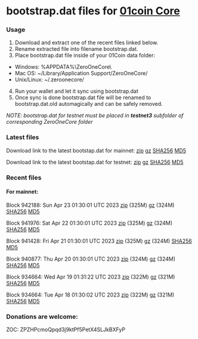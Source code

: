 # bootstrap.dat files for [01coin Core](https://01coin.io)

### Usage

1. Download and extract one of the recent files linked below.
2. Rename extracted file into filename bootstrap.dat.
3. Place bootstrap.dat file inside of your 01Coin data folder:
 - Windows: %APPDATA%\ZeroOneCore\
 - Mac OS: ~/Library/Application Support/ZeroOneCore/
 - Unix/Linux: ~/.zeroonecore/
4. Run your wallet and let it sync using bootstrap.dat
5. Once sync is done bootstrap.dat file will be renamed to bootstrap.dat.old automagically and can be safely removed.

_NOTE: bootstrap.dat for testnet must be placed in **testnet3** subfolder of corresponding ZeroOneCore folder_

### Latest files
Download link to the latest bootstap.dat for mainnet: [zip](https://files.01coin.io/mainnet/bootstrap.dat.zip) [gz](https://files.01coin.io/mainnet/bootstrap.dat.tar.gz) [SHA256](https://files.01coin.io/mainnet/sha256.txt) [MD5](https://files.01coin.io/mainnet/md5.txt)

Download link to the latest bootstap.dat for testnet: [zip](https://files.01coin.io/testnet/bootstrap.dat.zip) [gz](https://files.01coin.io/testnet/bootstrap.dat.tar.gz) [SHA256](https://files.01coin.io/testnet/sha256.txt) [MD5](https://files.01coin.io/testnet/md5.txt)

### Recent files

#### For mainnet:

Block 942188: Sun Apr 23 01:30:01 UTC 2023 [zip](https://files.01coin.io/mainnet/2023-04-23/bootstrap.dat.zip) (325M) [gz](https://files.01coin.io/mainnet/2023-04-23/bootstrap.dat.tar.gz) (324M) [SHA256](https://files.01coin.io/mainnet/2023-04-23/sha256.txt) [MD5](https://files.01coin.io/mainnet/2023-04-23/md5.txt)

Block 941976: Sat Apr 22 01:30:01 UTC 2023 [zip](https://files.01coin.io/mainnet/2023-04-22/bootstrap.dat.zip) (325M) [gz](https://files.01coin.io/mainnet/2023-04-22/bootstrap.dat.tar.gz) (324M) [SHA256](https://files.01coin.io/mainnet/2023-04-22/sha256.txt) [MD5](https://files.01coin.io/mainnet/2023-04-22/md5.txt)

Block 941428: Fri Apr 21 01:30:01 UTC 2023 [zip](https://files.01coin.io/mainnet/2023-04-21/bootstrap.dat.zip) (325M) [gz](https://files.01coin.io/mainnet/2023-04-21/bootstrap.dat.tar.gz) (324M) [SHA256](https://files.01coin.io/mainnet/2023-04-21/sha256.txt) [MD5](https://files.01coin.io/mainnet/2023-04-21/md5.txt)

Block 940877: Thu Apr 20 01:30:01 UTC 2023 [zip](https://files.01coin.io/mainnet/2023-04-20/bootstrap.dat.zip) (324M) [gz](https://files.01coin.io/mainnet/2023-04-20/bootstrap.dat.tar.gz) (324M) [SHA256](https://files.01coin.io/mainnet/2023-04-20/sha256.txt) [MD5](https://files.01coin.io/mainnet/2023-04-20/md5.txt)

Block 934664: Wed Apr 19 01:31:22 UTC 2023 [zip](https://files.01coin.io/mainnet/2023-04-19/bootstrap.dat.zip) (322M) [gz](https://files.01coin.io/mainnet/2023-04-19/bootstrap.dat.tar.gz) (321M) [SHA256](https://files.01coin.io/mainnet/2023-04-19/sha256.txt) [MD5](https://files.01coin.io/mainnet/2023-04-19/md5.txt)

Block 934664: Tue Apr 18 01:30:02 UTC 2023 [zip](https://files.01coin.io/mainnet/2023-04-18/bootstrap.dat.zip) (322M) [gz](https://files.01coin.io/mainnet/2023-04-18/bootstrap.dat.tar.gz) (321M) [SHA256](https://files.01coin.io/mainnet/2023-04-18/sha256.txt) [MD5](https://files.01coin.io/mainnet/2023-04-18/md5.txt)


### Donations are welcome:

ZOC: ZPZHPcmoQpqd3j9ktPf5PetX4SLJkBXFyP
